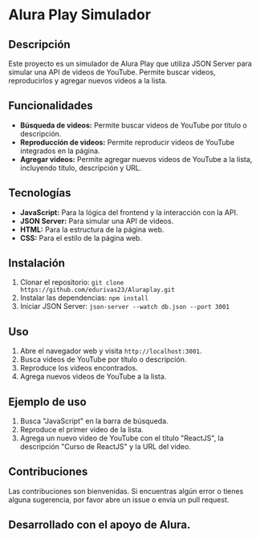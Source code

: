 # Alura Play Simulador

## Descripción

Este proyecto es un simulador de Alura Play que utiliza JSON Server para simular una API de videos de YouTube. Permite buscar videos, reproducirlos y agregar nuevos videos a la lista.

## Funcionalidades

* **Búsqueda de videos:** Permite buscar videos de YouTube por título o descripción.
* **Reproducción de videos:** Permite reproducir videos de YouTube integrados en la página.
* **Agregar videos:** Permite agregar nuevos videos de YouTube a la lista, incluyendo título, descripción y URL.

## Tecnologías

* **JavaScript:** Para la lógica del frontend y la interacción con la API.
* **JSON Server:** Para simular una API de videos.
* **HTML:** Para la estructura de la página web.
* **CSS:** Para el estilo de la página web.

## Instalación

1. Clonar el repositorio: `git clone https://github.com/edurivas23/Aluraplay.git`
2. Instalar las dependencias: `npm install`
3. Iniciar JSON Server: `json-server --watch db.json --port 3001`

## Uso

1. Abre el navegador web y visita `http://localhost:3001`.
2. Busca videos de YouTube por título o descripción.
3. Reproduce los videos encontrados.
4. Agrega nuevos videos de YouTube a la lista.

## Ejemplo de uso

1. Busca "JavaScript" en la barra de búsqueda.
2. Reproduce el primer video de la lista.
3. Agrega un nuevo video de YouTube con el título "ReactJS", la descripción "Curso de ReactJS" y la URL del video.

## Contribuciones

Las contribuciones son bienvenidas. Si encuentras algún error o tienes alguna sugerencia, por favor abre un issue o envía un pull request.

## Desarrollado con el apoyo de Alura.  
